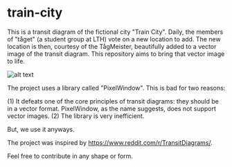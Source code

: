 # train-city
This is a transit diagram of the fictional city "Train City". Daily, the members of "tåget" (a student group at LTH) vote on a new location to add. The new location is then, courtesy of the TågMeister, beautifully added to a vector image of the transit diagram. This repository aims to bring that vector image to life.

![alt text](https://github.com/HampSwe/train-city/tree/main/images/07-10-22.jpeg "Latest version of Train City")

The project uses a library called "PixelWindow". This is bad for two reasons:

(1) It defeats one of the core principles of transit diagrams: they should be in a vector format. PixelWindow, as the name suggests, does not support vector images.
(2) The library is very inefficient.

But, we use it anyways.

The project was inspired by https://www.reddit.com/r/TransitDiagrams/.

Feel free to contribute in any shape or form.
